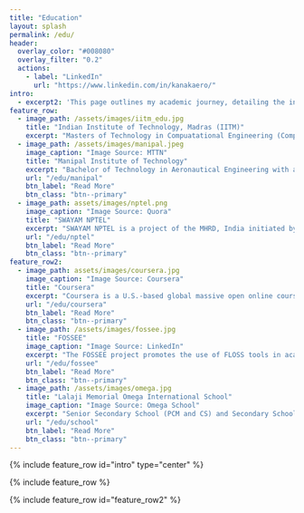 ```yaml
---
title: "Education"
layout: splash
permalink: /edu/
header:
  overlay_color: "#008080"
  overlay_filter: "0.2"
  actions:
    - label: "LinkedIn"
      url: "https://www.linkedin.com/in/kanakaero/"
intro: 
  - excerpt2: 'This page outlines my academic journey, detailing the institutions I have attended, the degrees I have earned, and the courses I have taken.'
feature_row:
  - image_path: /assets/images/iitm_edu.jpg
    title: "Indian Institute of Technology, Madras (IITM)"
    excerpt: "Masters of Technology in Compuatational Engineering (Computational Fluid Dynamics Stream).<br><br><b>Date:</b> Ongoing<br>"
  - image_path: /assets/images/manipal.jpeg
    image_caption: "Image Source: MTTN"
    title: "Manipal Institute of Technology"
    excerpt: "Bachelor of Technology in Aeronautical Engineering with a minor specialization in Aerodynamics.<br><b>Date:</b> 2021-2025<br><br>"
    url: "/edu/manipal"
    btn_label: "Read More"
    btn_class: "btn--primary"
  - image_path: assets/images/nptel.png
    image_caption: "Image Source: Quora"
    title: "SWAYAM NPTEL"
    excerpt: "SWAYAM NPTEL is a project of the MHRD, India initiated by 7 IITs along with the IISc, Bangalore in 2003, to provide quality education to anyone interested in learning from the IITs.<br>"
    url: "/edu/nptel"
    btn_label: "Read More"
    btn_class: "btn--primary"
feature_row2:
  - image_path: assets/images/coursera.jpg
    image_caption: "Image Source: Coursera"
    title: "Coursera"
    excerpt: "Coursera is a U.S.-based global massive open online course provider that works with universities and other organizations to offer online courses, certifications, and degrees in a variety of subjects."
    url: "/edu/coursera"
    btn_label: "Read More"
    btn_class: "btn--primary"
  - image_path: /assets/images/fossee.jpg
    title: "FOSSEE"
    image_caption: "Image Source: LinkedIn"
    excerpt: "The FOSSEE project promotes the use of FLOSS tools in academia and research. It is a part of the National Mission on Education through ICT, Ministry of Education (MoE), Government of India."
    url: "/edu/fossee"
    btn_label: "Read More"
    btn_class: "btn--primary"
  - image_path: /assets/images/omega.jpg
    title: "Lalaji Memorial Omega International School"
    image_caption: "Image Source: Omega School"
    excerpt: "Senior Secondary School (PCM and CS) and Secondary School<br><b>Date:</b> 2021 & 2019"
    url: "/edu/school"
    btn_label: "Read More"
    btn_class: "btn--primary"
---
```


{% include feature_row id="intro" type="center" %}

{% include feature_row %}

{% include feature_row id="feature_row2" %}